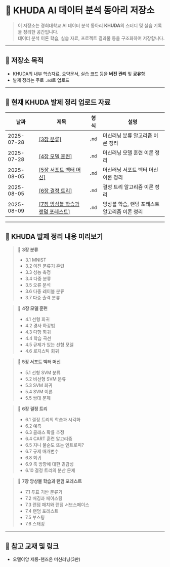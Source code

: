 # 🤖 KHUDA AI 데이터 분석 동아리 저장소

> 이 저장소는 경희대학교 AI 데이터 분석 동아리 **KHUDA**의 스터디 및 실습 기록을 정리한 공간입니다.  
> 데이터 분석 이론 학습, 실습 자료, 프로젝트 결과물 등을 구조화하여 저장합니다.

---

## 📌 저장소 목적

- KHUDA의 내부 학습자료, 요약문서, 실습 코드 등을 **버전 관리** 및 **공유**함
- 발제 정리는 주로 `.md`로 업로드

---

## 📂 현재 KHUDA 발제 정리 업로드 자료

| 날짜 | 제목 | 형식 | 설명 |
|------|------|------|------|
| 2025-07-28 | [[3장 분류]](<KHUDA 발제 정리/3장 분류/3장 분류 내용정리.md>) | `.md` | 머신러닝 분류 알고리즘 이론 정리 |
| 2025-07-28 | [[4장 모델 훈련]](<KHUDA 발제 정리/4장 모델 훈련/4장 모델 훈련 내용정리.md>)| `.md` | 머신러닝 모델 훈련 이론 정리 |
| 2025-08-05 | [[5장 서포트 벡터 머신]](<KHUDA 발제 정리/5장 서포트 벡터 머신/5장 내용정리.md>) | `.md` | 머신러닝 서포트 벡터 머신 이론 정리 |
| 2025-08-05 | [[6장 결정 트리]](<KHUDA 발제 정리/6장 결정 트리/6장 내용 정리.md>) | `.md` | 결정 트리 알고리즘 이론 정리 |
| 2025-08-09 | [[7장 앙상블 학습과 랜덤 포레스트]](<KHUDA 발제 정리/7장 앙상블 학습과 랜덤 포레스트/7장 내용 정리.md>) | `.md` | 앙상블 학습, 랜덤 포레스트 알고리즘 이론 정리 |

---

## 🧾 KHUDA 발제 정리 내용 미리보기

> 📄 **3장 분류**  
> - 3.1 MNIST
> - 3.2 이진 분류기 훈련
> - 3.3 성능 측정
> - 3.4 다중 분류
> - 3.5 오류 분석
> - 3.6 다중 레이블 분류
> - 3.7 다중 출력 분류 

> 📄 **4장 모델 훈련**  
> - 4.1 선형 회귀
> - 4.2 경사 하강법
> - 4.3 다항 회귀
> - 4.4 학습 곡선
> - 4.5 규제가 있는 선형 모델
> - 4.6 로지스틱 회귀

> 📄 **5장 서포트 벡터 머신**  
> - 5.1 선형 SVM 분류
> - 5.2 비선형 SVM 분류
> - 5.3 SVM 회귀
> - 5.4 SVM 이론
> - 5.5 쌍대 문제

> 📄 **6장 결정 트리**  
> - 6.1 결정 트리의 학습과 시각화
> - 6.2 예측
> - 6.3 클래스 확률 추정
> - 6.4 CART 훈련 알고리즘
> - 6.5 지니 불순도 또는 엔트로피?
> - 6.7 규제 매개변수
> - 6.8 회귀
> - 6.9 축 방향에 대한 민감성
> - 6.10 결정 트리의 분산 문제

> 📄 **7장 앙상블 학습과 랜덤 포레스트**  
> - 7.1 투표 기반 분류기
> - 7.2 배깅과 페이스팅
> - 7.3 랜덤 패치와 랜덤 서브스페이스
> - 7.4 랜덤 포레스트
> - 7.5 부스팅
> - 7.6 스태킹
---

## 🧠 참고 교재 및 링크

- 오렐이앙 제롱-핸즈온 머신러닝(3판)

